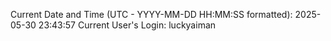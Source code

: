 Current Date and Time (UTC - YYYY-MM-DD HH:MM:SS formatted): 2025-05-30 23:43:57
Current User's Login: luckyaiman
